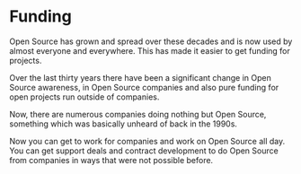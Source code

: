 # Funding

Open Source has grown and spread over these decades and is now used by almost
everyone and everywhere. This has made it easier to get funding for projects.

Over the last thirty years there have been a significant change in Open Source
awareness, in Open Source companies and also pure funding for open projects
run outside of companies.

Now, there are numerous companies doing nothing but Open Source, something
which was basically unheard of back in the 1990s.

Now you can get to work for companies and work on Open Source all day. You can
get support deals and contract development to do Open Source from companies in
ways that were not possible before.
